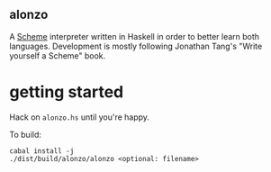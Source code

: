 alonzo
------

A [Scheme](http://www.schemers.org/Documents/Standards/R5RS/HTML/) interpreter written in Haskell in order to better learn both languages. Development is mostly following Jonathan Tang's "Write yourself a Scheme" book.

getting started
===============

Hack on `alonzo.hs` until you're happy.

To build:
```
cabal install -j
./dist/build/alonzo/alonzo <optional: filename>
```
